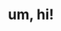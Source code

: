 <h1 align="center">um, hi!</h1>

<p align="center"><a href="https://lanyard.cnrad.dev/api/1187723334448848946"></a></p>

